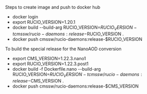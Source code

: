 Steps to create image and push to docker hub

* docker login
* export RUCIO_VERSION=1.20.1
* docker build  --build-arg RUCIO_VERSION=$RUCIO_VERSION -t cmssw/rucio-daemons:release-$RUCIO_VERSION .
* docker push cmssw/rucio-daemons:release-$RUCIO_VERSION

To build the special release for the NanoAOD conversion

* export CMS_VERSION=1.22.3.nano1
* export RUCIO_VERSION=1.22.3.post1
* docker build -f Dockerfile.nano --build-arg RUCIO_VERSION=$RUCIO_VERSION -t cmssw/rucio-daemons:release-$CMS_VERSION .
* docker push cmssw/rucio-daemons:release-$CMS_VERSION

